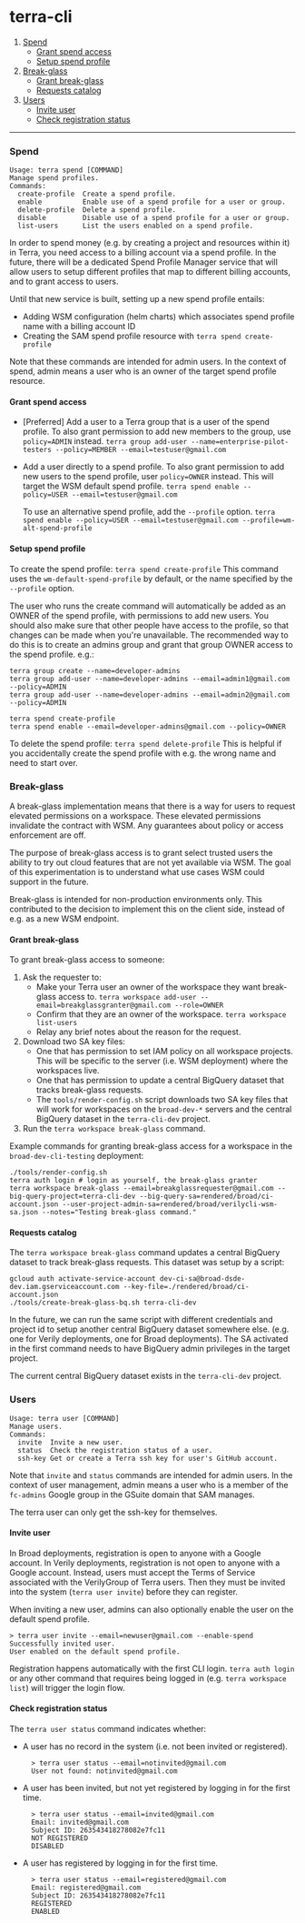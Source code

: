 # terra-cli

1. [Spend](#spend)
    * [Grant spend access](#grant-spend-access)
    * [Setup spend profile](#setup-spend-profile)
2. [Break-glass](#break-glass)
    * [Grant break-glass](#grant-break-glass)
    * [Requests catalog](#requests-catalog)
3. [Users](#users)
    * [Invite user](#invite-user)
    * [Check registration status](#check-registration-status)

-----

### Spend

```
Usage: terra spend [COMMAND]
Manage spend profiles.
Commands:
  create-profile  Create a spend profile.
  enable          Enable use of a spend profile for a user or group.
  delete-profile  Delete a spend profile.
  disable         Disable use of a spend profile for a user or group.
  list-users      List the users enabled on a spend profile.
```

In order to spend money (e.g. by creating a project and resources within it) in
Terra, you need access to a billing account via a spend profile. In the future,
there will be a dedicated Spend Profile Manager service that will allow users to
setup different profiles that map to different billing accounts, and to grant
access to users.

Until that new service is built, setting up a new spend profile entails:

* Adding WSM configuration (helm charts) which associates spend profile name with a billing account ID
* Creating the SAM spend profile resource with `terra spend create-profile`

Note that these commands are intended for admin users. In the context of spend,
admin means a user who is an owner of the target spend profile resource.

#### Grant spend access

- [Preferred] Add a user to a Terra group that is a user of the spend profile.
  To also grant permission to add new members to the group, use `policy=ADMIN`
  instead.
  `terra group add-user --name=enterprise-pilot-testers --policy=MEMBER --email=testuser@gmail.com`

- Add a user directly to a spend profile. To also grant permission to add new
  users to the spend profile, user `policy=OWNER` instead. This will target the 
  WSM default spend profile.
  `terra spend enable --policy=USER --email=testuser@gmail.com`

  To use an alternative spend profile, add the `--profile` option.
  `terra spend enable --policy=USER --email=testuser@gmail.com --profile=wm-alt-spend-profile`

#### Setup spend profile

To create the spend profile:
`terra spend create-profile`
This command uses the `wm-default-spend-profile` by default, or the name specified
by the `--profile` option.

The user who runs the create command will automatically be added as an OWNER of
the spend profile, with permissions to add new users. You should also make sure
that other people have access to the profile, so that changes can be made when
you're unavailable. The recommended way to do this is to create an admins group
and grant that group OWNER access to the spend profile. e.g.:

```
terra group create --name=developer-admins
terra group add-user --name=developer-admins --email=admin1@gmail.com --policy=ADMIN
terra group add-user --name=developer-admins --email=admin2@gmail.com --policy=ADMIN

terra spend create-profile
terra spend enable --email=developer-admins@gmail.com --policy=OWNER
```

To delete the spend profile:
`terra spend delete-profile`
This is helpful if you accidentally create the spend profile with e.g. the wrong
name and need to start over.

### Break-glass

A break-glass implementation means that there is a way for users to request
elevated permissions on a workspace. These elevated permissions invalidate the
contract with WSM. Any guarantees about policy or access enforcement are off.

The purpose of break-glass access is to grant select trusted users the ability
to try out cloud features that are not yet available via WSM. The goal of this
experimentation is to understand what use cases WSM could support in the future.

Break-glass is intended for non-production environments only. This contributed
to the decision to implement this on the client side, instead of e.g. as a new
WSM endpoint.

#### Grant break-glass

To grant break-glass access to someone:

1. Ask the requester to:
    - Make your Terra user an owner of the workspace they want break-glass
      access to.
      `terra workspace add-user --email=breakglassgranter@gmail.com --role=OWNER`
    - Confirm that they are an owner of the workspace.
      `terra workspace list-users`
    - Relay any brief notes about the reason for the request.
2. Download two SA key files:
    - One that has permission to set IAM policy on all workspace projects. This
      will be specific to the server (i.e. WSM deployment) where the workspaces
      live.
    - One that has permission to update a central BigQuery dataset that tracks
      break-glass requests.
    - The `tools/render-config.sh` script downloads two SA key files that will
      work for workspaces on the `broad-dev-*` servers and the central BigQuery
      dataset in the `terra-cli-dev` project.
3. Run the `terra workspace break-glass` command.

Example commands for granting break-glass access for a workspace in
the `broad-dev-cli-testing` deployment:

```
./tools/render-config.sh
terra auth login # login as yourself, the break-glass granter
terra workspace break-glass --email=breakglassrequester@gmail.com --big-query-project=terra-cli-dev --big-query-sa=rendered/broad/ci-account.json --user-project-admin-sa=rendered/broad/verilycli-wsm-sa.json --notes="Testing break-glass command."
```

#### Requests catalog

The `terra workspace break-glass` command updates a central BigQuery dataset to
track break-glass requests. This dataset was setup by a script:

```
gcloud auth activate-service-account dev-ci-sa@broad-dsde-dev.iam.gserviceaccount.com --key-file=./rendered/broad/ci-account.json
./tools/create-break-glass-bq.sh terra-cli-dev
```

In the future, we can run the same script with different credentials and project
id to setup another central BigQuery dataset somewhere else. (e.g. one for
Verily deployments, one for Broad deployments). The SA activated in the first
command needs to have BigQuery admin privileges in the target project.

The current central BigQuery dataset exists in the `terra-cli-dev` project.

### Users

```
Usage: terra user [COMMAND]
Manage users.
Commands:
  invite  Invite a new user.
  status  Check the registration status of a user.
  ssh-key Get or create a Terra ssh key for user's GitHub account.
```

Note that `invite` and `status` commands are intended for admin users. In the
context of user management, admin means a user who is a member of
the `fc-admins` Google group in the GSuite domain that SAM manages.

The terra user can only get the ssh-key for themselves.

#### Invite user

In Broad deployments, registration is open to anyone with a Google account. In
Verily deployments, registration is not open to anyone with a Google account.
Instead, users must accept the Terms of Service associated with the VerilyGroup
of Terra users. Then they must be invited into the system (`terra user invite`)
before they can register.

When inviting a new user, admins can also optionally enable the user on the
default spend profile.

```
> terra user invite --email=newuser@gmail.com --enable-spend
Successfully invited user.
User enabled on the default spend profile.
```

Registration happens automatically with the first CLI login. `terra auth login`
or any other command that requires being logged in (e.g. `terra workspace list`)
will trigger the login flow.

#### Check registration status

The `terra user status` command indicates whether:

- A user has no record in the system (i.e. not been invited or registered).
    ```
      > terra user status --email=notinvited@gmail.com
      User not found: notinvited@gmail.com
    ```
- A user has been invited, but not yet registered by logging in for the first
  time.
    ```
      > terra user status --email=invited@gmail.com
      Email: invited@gmail.com
      Subject ID: 263543418278082e7fc11
      NOT REGISTERED
      DISABLED
    ```
- A user has registered by logging in for the first time.
    ```
      > terra user status --email=registered@gmail.com
      Email: registered@gmail.com
      Subject ID: 263543418278082e7fc11
      REGISTERED
      ENABLED
    ```
